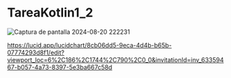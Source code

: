 # TareaKotlin1_2

![Captura de pantalla 2024-08-20 222231](https://github.com/user-attachments/assets/380ceeb7-af87-45fb-a701-3b18c7d06e56)

https://lucid.app/lucidchart/8cb06dd5-9eca-4d4b-b65b-07774293d8f1/edit?viewport_loc=6%2C186%2C1744%2C790%2C0_0&invitationId=inv_63359467-b057-4a73-8397-5e3ba667c58d
